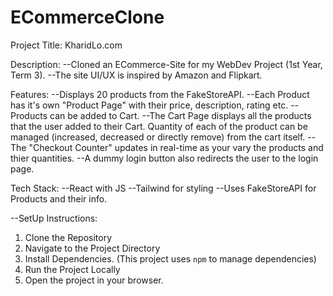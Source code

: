 
# ECommerceClone
Project Title: KharidLo.com

Description: 
--Cloned an ECommerce-Site for my WebDev Project (1st Year, Term 3).
--The site UI/UX is inspired by Amazon and Flipkart.

Features:
--Displays 20 products from the FakeStoreAPI.
--Each Product has it's own "Product Page" with their price, description, rating etc.
--Products can be added to Cart.
--The Cart Page displays all the products that the user added to their Cart. Quantity of each of the product can be managed (increased, decreased or directly remove) from the cart itself.
--The "Checkout Counter" updates in real-time as your vary the products and thier quantities.
--A dummy login button also redirects the user to the login page.

Tech Stack:
--React with JS
--Tailwind for styling
--Uses FakeStoreAPI for Products and their info.


--SetUp Instructions:
1. Clone the Repository
2. Navigate to the Project Directory
3. Install Dependencies. (This project uses `npm` to manage dependencies)
4. Run the Project Locally
5. Open the project in your browser.

